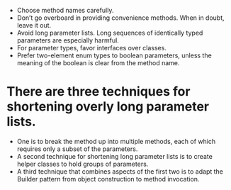* Choose method names carefully.
* Don’t go overboard in providing convenience methods. When in doubt, leave it out.
* Avoid long parameter lists. Long sequences of identically typed parameters are especially harmful.
* For parameter types, favor interfaces over classes.
* Prefer two-element enum types to boolean parameters, unless the meaning of the boolean is clear from the method name.

# There are three techniques for shortening overly long parameter lists.
* One is to break the method up into multiple methods, each of which requires only a subset of the parameters.
* A second technique for shortening long parameter lists is to create helper classes to hold groups of parameters.
* A third technique that combines aspects of the first two is to adapt the Builder pattern from object construction to method invocation.
